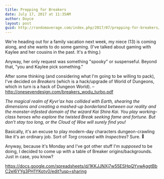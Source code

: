 ```yaml
---
title: Prepping for Breakers
date: July 17, 2017 at 11:35AM
author: Doyce
layout: post
guid: http://randomaverage.com/index.php/2017/07/prepping-for-breakers/
--- 
```


<p>We&#39;re heading out for a family vacation next week, my niece (13) is coming along, and she wants to do some gaming. (I&#39;ve talked about gaming with Kaylee and her cousins in the past. It&#39;s a thing.)</p>
<p>Anyway, her only request was something &quot;spooky&quot; or suspenseful. Beyond that, &quot;you and Kaylee pick something.&quot;</p>
<p>After some thinking (and considering what I&#39;m going to be willing to pack), I&#39;ve decided on <i>Breakers</i> (which is a hack/upgrade of World of Dungeons, which in turn is a hack of Dungeon World). &#8211; <a href="http://onesevendesign.com/breakers_wodu_turbo.pdf" class="ot-anchor">http://onesevendesign.com/breakers_wodu_turbo.pdf</a></p>
<p><i>The magical realm of Kyvr&#39;ax has collided with Earth, shearing the dimensions and creating a mashed-up borderland between our reality and the monster-infested domain of the wizard Kai Shira Kai. You play working-class heroes who explore the twisted Break seeking fame and fortune. But don&#39;t stay too long, or the Cloud of Woe will surely find you!</i></p>
<p>Basically, it&#39;s an excuse to play modern-day characters dungeon-crawling like it&#39;s an ordinary job. Sort of <i>Torg</i> crossed with <i>Inspectres</i>? Sure. <img src="https://s.w.org/images/core/emoji/2.2.1/72x72/1f642.png" alt="🙂" class="wp-smiley" style="height: 1em; max-height: 1em;" /></p>
<p>Anyway, because it&#39;s Monday and I&#39;ve got other stuff I&#39;m <i>supposed</i> to be doing, I decided to come up with a table of Breaker origins/backgrounds. Just in case, you know?</p>
<p><a href="https://docs.google.com/spreadsheets/d/1KKJJNXj7w55ESHpQYvwAggtBbC2el6YYg3PH1YKotv0/edit?usp=sharing" class="ot-anchor">https://docs.google.com/spreadsheets/d/1KKJJNXj7w55ESHpQYvwAggtBbC2el6YYg3PH1YKotv0/edit?usp=sharing</a></p>
 
